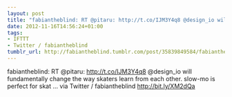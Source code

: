```yaml
---
layout: post
title: "fabiantheblind: RT @pitaru: http://t.co/IJM3Y4q8 @design_io will fundamentally"
date: 2012-11-16T14:56:24+01:00
tags:
- IFTTT
- Twitter / fabiantheblind
tumblr_url: http://fabiantheblind.tumblr.com/post/35839849584/fabiantheblind-rt-pitaru-http-t-co-ijm3y4q8
---
```

fabiantheblind: RT @pitaru: http://t.co/IJM3Y4q8 @design_io will fundamentally change the way skaters learn from each other. slow-mo is perfect for skat …
via Twitter / fabiantheblind http://bit.ly/XM2dQa
